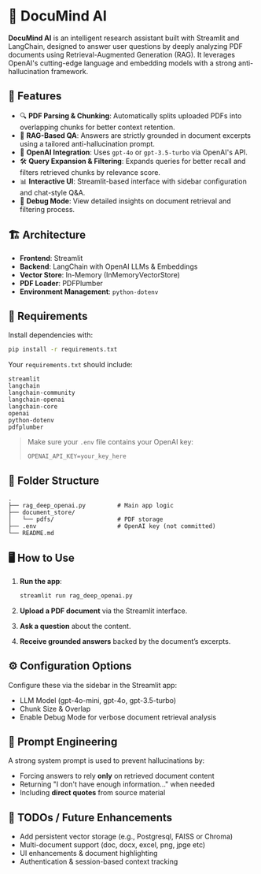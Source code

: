 # 📘 DocuMind AI

**DocuMind AI** is an intelligent research assistant built with Streamlit and LangChain, designed to answer user questions by deeply analyzing PDF documents using Retrieval-Augmented Generation (RAG). It leverages OpenAI's cutting-edge language and embedding models with a strong anti-hallucination framework.

## 🚀 Features

- 🔍 **PDF Parsing & Chunking**: Automatically splits uploaded PDFs into overlapping chunks for better context retention.
- 🧠 **RAG-Based QA**: Answers are strictly grounded in document excerpts using a tailored anti-hallucination prompt.
- 🔐 **OpenAI Integration**: Uses `gpt-4o` or `gpt-3.5-turbo` via OpenAI's API.
- 🛠️ **Query Expansion & Filtering**: Expands queries for better recall and filters retrieved chunks by relevance score.
- 📊 **Interactive UI**: Streamlit-based interface with sidebar configuration and chat-style Q&A.
- 🧪 **Debug Mode**: View detailed insights on document retrieval and filtering process.

## 🏗️ Architecture

- **Frontend**: Streamlit
- **Backend**: LangChain with OpenAI LLMs & Embeddings
- **Vector Store**: In-Memory (InMemoryVectorStore)
- **PDF Loader**: PDFPlumber
- **Environment Management**: `python-dotenv`

## 🧰 Requirements

Install dependencies with:

```bash
pip install -r requirements.txt
```

Your `requirements.txt` should include:

```text
streamlit
langchain
langchain-community
langchain-openai
langchain-core
openai
python-dotenv
pdfplumber
```

> Make sure your `.env` file contains your OpenAI key:
>
> ```
> OPENAI_API_KEY=your_key_here
> ```

## 📂 Folder Structure

```
.
├── rag_deep_openai.py         # Main app logic
├── document_store/
│   └── pdfs/                  # PDF storage
├── .env                       # OpenAI key (not committed)
└── README.md
```

## 🖥️ How to Use

1. **Run the app**:

   ```bash
   streamlit run rag_deep_openai.py
   ```

2. **Upload a PDF document** via the Streamlit interface.
3. **Ask a question** about the content.
4. **Receive grounded answers** backed by the document’s excerpts.

## ⚙️ Configuration Options

Configure these via the sidebar in the Streamlit app:

- LLM Model (gpt-4o-mini, gpt-4o, gpt-3.5-turbo)
- Chunk Size & Overlap
- Enable Debug Mode for verbose document retrieval analysis

## 🧠 Prompt Engineering

A strong system prompt is used to prevent hallucinations by:

- Forcing answers to rely **only** on retrieved document content
- Returning "I don't have enough information..." when needed
- Including **direct quotes** from source material

## 📌 TODOs / Future Enhancements

- Add persistent vector storage (e.g., Postgresql, FAISS or Chroma)
- Multi-document support (doc, docx, excel, png, jpge etc)
- UI enhancements & document highlighting
- Authentication & session-based context tracking

